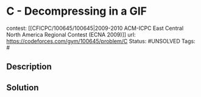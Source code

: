 # C - Decompressing in a GIF

contest: [[CFICPC/100645/100645|2009-2010 ACM-ICPC East Central North America Regional Contest (ECNA 2009)]]
url: https://codeforces.com/gym/100645/problem/C
Status: #UNSOLVED
Tags: #

## Description

## Solution

